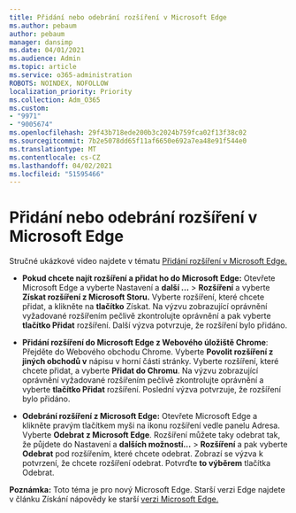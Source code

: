 ```yaml
---
title: Přidání nebo odebrání rozšíření v Microsoft Edge
ms.author: pebaum
author: pebaum
manager: dansimp
ms.date: 04/01/2021
ms.audience: Admin
ms.topic: article
ms.service: o365-administration
ROBOTS: NOINDEX, NOFOLLOW
localization_priority: Priority
ms.collection: Adm_O365
ms.custom:
- "9971"
- "9005674"
ms.openlocfilehash: 29f43b718ede200b3c2024b759fca02f13f38c02
ms.sourcegitcommit: 7b2e5078dd65f11af6650e692a7ea48e91f544e0
ms.translationtype: MT
ms.contentlocale: cs-CZ
ms.lasthandoff: 04/02/2021
ms.locfileid: "51595466"
---
```

# <a name="how-to-add-or-remove-extensions-in-microsoft-edge"></a>Přidání nebo odebrání rozšíření v Microsoft Edge

Stručné ukázkové video najdete v tématu [Přidání rozšíření v Microsoft Edge.](https://support.microsoft.com/help/4027935/windows-10-add-or-remove-browser-extensions)

- **Pokud chcete najít rozšíření a přidat ho do Microsoft Edge:** Otevřete Microsoft Edge a vyberte Nastavení a **další ...**  >  **Rozšíření** a vyberte **Získat rozšíření z Microsoft Storu.** Vyberte rozšíření, které chcete přidat, a klikněte na **tlačítko** Získat. Na výzvu zobrazující oprávnění vyžadované rozšířením pečlivě zkontrolujte oprávnění a pak vyberte **tlačítko Přidat** rozšíření. Další výzva potvrzuje, že rozšíření bylo přidáno.

- **Přidání rozšíření do Microsoft Edge z Webového úložiště Chrome**: Přejděte do Webového obchodu Chrome. Vyberte **Povolit rozšíření z jiných obchodů v** nápisu v horní části stránky. Vyberte rozšíření, které chcete přidat, a vyberte **Přidat do Chromu**. Na výzvu zobrazující oprávnění vyžadované rozšířením pečlivě zkontrolujte oprávnění a vyberte **tlačítko Přidat** rozšíření. Poslední výzva potvrzuje, že rozšíření bylo přidáno.

- **Odebrání rozšíření z Microsoft Edge:** Otevřete Microsoft Edge a klikněte pravým tlačítkem myši na ikonu rozšíření vedle panelu Adresa. Vyberte **Odebrat z Microsoft Edge**. Rozšíření můžete taky odebrat tak, že půjdete do Nastavení a **dalších možností...**  >  **Rozšíření** a pak vyberte **Odebrat** pod rozšířením, které chcete odebrat. Zobrazí se výzva k potvrzení, že chcete rozšíření odebrat. Potvrďte **to výběrem** tlačítka Odebrat.

**Poznámka:** Toto téma je pro nový Microsoft Edge. Starší verzi Edge najdete v článku Získání nápovědy ke starší [verzi Microsoft Edge.](https://support.microsoft.com/hub/4522743/microsoft-edge-help)